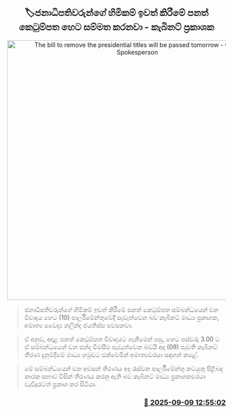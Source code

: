 <p align='center'><b><h2 align='center' title='The bill to remove the presidential titles will be passed tomorrow - Cabinet Spokesperson'>🏷ජනාධිපතිවරුන්ගේ හිමිකම් ඉවත් කිරීමේ පනත් කෙටුම්පත හෙට සම්මත කරනවා - කැබිනට් ප්‍රකාශක</h2></b></p>
<p align='center'><img src='https://helakuru.sgp1.cdn.digitaloceanspaces.com/esana/images/lib/nalinda-jayathissa-medical-preess.jpg' width='600' alt='The bill to remove the presidential titles will be passed tomorrow - Cabinet Spokesperson'></p>

> ජනාධිපතිවරුන්ගේ හිමිකම් ඉවත් කිරීමේ පනත් කෙටුම්පත සම්බන්ධයෙන් වන විවාදය හෙට (10) පාර්ලිමේන්තුවේදී පැවැත්වෙන බව කැබිනට් මාධ්‍ය ප්‍රකාශක, අමාත්‍ය වෛද්‍ය නලින්ද ජයතිස්ස පවසනවා.

> ඒ අනුව, අදාළ පනත් කෙටුම්පත විවාදයට ගැනීමෙන් පසු, හෙට පස්වරු 3.00 ට ඒ සම්බන්ධයෙන් වන ඡන්ද විමසීම පැවැත්වෙන බවයි අද (09) පැවති කැබිනට් තීරණ දැනුම්දීමේ මාධ්‍ය හමුවට එක්වෙමින් අමාත්‍යවරයා සඳහන් කළේ.

> මේ සම්බන්ධයෙන් වන අවසන් තීරණය අද රැස්වන පාර්ලිමේන්තු කටයුතු පිළිබඳ කාරක සභාව විසින් තීරණය කරනු ඇති බව කැබිනට් මාධ්‍ය ප්‍රකාශකවරයා වැඩිදුරටත් ප්‍රකාශ කර සිටියා.



<h3 align='right'><a href='https://www.helakuru.lk/esana/p/113455/'>📅 2025-09-09 12:55:02</a></h3>
